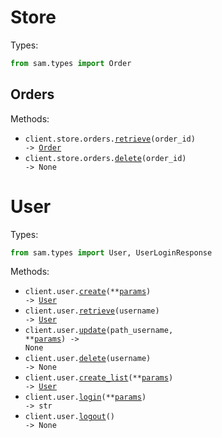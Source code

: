# Store

Types:

```python
from sam.types import Order
```

## Orders

Methods:

- <code title="get /store/order/{orderId}">client.store.orders.<a href="./src/sam/resources/store/orders.py">retrieve</a>(order_id) -> <a href="./src/sam/types/order.py">Order</a></code>
- <code title="delete /store/order/{orderId}">client.store.orders.<a href="./src/sam/resources/store/orders.py">delete</a>(order_id) -> None</code>

# User

Types:

```python
from sam.types import User, UserLoginResponse
```

Methods:

- <code title="post /user">client.user.<a href="./src/sam/resources/user.py">create</a>(\*\*<a href="src/sam/types/user_create_params.py">params</a>) -> <a href="./src/sam/types/user.py">User</a></code>
- <code title="get /user/{username}">client.user.<a href="./src/sam/resources/user.py">retrieve</a>(username) -> <a href="./src/sam/types/user.py">User</a></code>
- <code title="put /user/{username}">client.user.<a href="./src/sam/resources/user.py">update</a>(path_username, \*\*<a href="src/sam/types/user_update_params.py">params</a>) -> None</code>
- <code title="delete /user/{username}">client.user.<a href="./src/sam/resources/user.py">delete</a>(username) -> None</code>
- <code title="post /user/createWithList">client.user.<a href="./src/sam/resources/user.py">create_list</a>(\*\*<a href="src/sam/types/user_create_list_params.py">params</a>) -> <a href="./src/sam/types/user.py">User</a></code>
- <code title="get /user/login">client.user.<a href="./src/sam/resources/user.py">login</a>(\*\*<a href="src/sam/types/user_login_params.py">params</a>) -> str</code>
- <code title="get /user/logout">client.user.<a href="./src/sam/resources/user.py">logout</a>() -> None</code>
